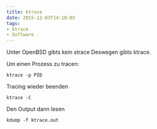 ```yaml
---
title: ktrace
date: 2015-12-03T14:10:03
tags: 
- ktrace
- Software
---
```


Unter OpenBSD gibts kein strace
Deswegen gibts ktrace.

Um einen Prozess zu tracen:

    ktrace -p PID

Tracing wieder beenden

    ktrace -C

Den Output dann lesen

    kdump -f ktrace.out
